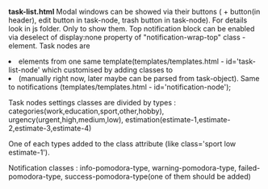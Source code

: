 **task-list.html**
Modal windows  can be showed via their buttons ( + button(in header), edit button in task-node, trash button in task-node).
For details look in js folder. Only to show them.
Top notification block can be enabled via deselect of display:none property of "notification-wrap-top" class - element.
Task nodes are <li> elements from one same template(templates/templates.html - id='task-list-node' which customised by adding classes to <li>(manually right now, later maybe can be parsed from task-object).
Same to notifications (templates/templates.html - id='notification-node');

Task nodes settings classes are divided by types :
categories(work,education,sport,other,hobby),
urgency(urgent,high,medium,low),
estimation(estimate-1,estimate-2,estimate-3,estimate-4)

One of each types added to the class attribute (like class='sport low estimate-1').

Notification classes : info-pomodora-type, warning-pomodora-type, failed-pomodora-type, success-pomodora-type(one of them should be added)




